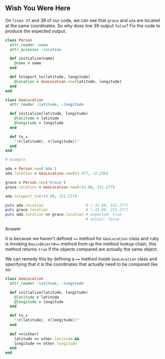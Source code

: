 ## Wish You Were Here

On `lines 37` and 38 of our code, we can see that `grace` and `ada` are located at the same coordinates.  So why does line 39 output `false`? Fix the code to produce the expected output.

```ruby
class Person
  attr_reader :name
  attr_accessor :location

  def initialize(name)
    @name = name
  end

  def teleport_to(latitude, longitude)
    @location = GeoLocation.new(latitude, longitude)
  end
end

class GeoLocation
  attr_reader :latitude, :longitude

  def initialize(latitude, longitude)
    @latitude = latitude
    @longitude = longitude
  end

  def to_s
    "(#{latitude}, #{longitude})"
  end
end

# Example

ada = Person.new('Ada')
ada.location = GeoLocation.new(53.477, -2.236)

grace = Person.new('Grace')
grace.location = GeoLocation.new(-33.89, 151.277)

ada.teleport_to(-33.89, 151.277)

puts ada.location                   # (-33.89, 151.277)
puts grace.location                 # (-33.89, 151.277)
puts ada.location == grace.location # expected: true
                                    # actual: false
```

Answer

It is because we haven't defined `==` method for `GeoLocation` class and ruby is invoking `BasicObject#==` method from up the method lookup chain, this method returns `true` if the objects compared are actually the same object.

We can remedy this by defining a `==` method inside `GeoLocation` class and specifying that it is the coordinates that actually need to be compared like so:

```ruby
class GeoLocation
  attr_reader :latitude, :longitude

  def initialize(latitude, longitude)
    @latitude = latitude
    @longitude = longitude
  end

  def to_s
    "(#{latitude}, #{longitude})"
  end
  
  def ==(other)
    latitude == other.latitude &&
    longitude == other.longitude
  end
end
```

